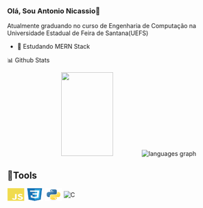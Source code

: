 ### Olá, Sou Antonio Nicassio👋 
 Atualmente graduando no curso de Engenharia de Computação na Universidade Estadual de Feira de Santana(UEFS)
 
- 🌱 Estudando MERN Stack 

📊 Github Stats 
<div align="center">
  <img  width="49%" height="195px" src="https://github-readme-stats.vercel.app/api?username=nicassiosantos&show_icons=true&theme=chartreuse-dark" />
  <img  width="49%" height="195px" src="https://github-readme-stats.vercel.app/api/top-langs?username=nicassiosantos&locale=en&hide_title=false&layout=compact&langs_count=5&theme=chartreuse-dark" alt="languages graph" />
</div>


## 🔧Tools 
<div style="flex-basis: 48%;">
    <img align="center" alt="Js" height="30" width="40" src="https://raw.githubusercontent.com/devicons/devicon/master/icons/javascript/javascript-plain.svg">
    <img align="center" alt="CSS" height="30" width="40" src="https://raw.githubusercontent.com/devicons/devicon/master/icons/css3/css3-original.svg">
    <img align="center" alt="Python" height="30" width="40" src="https://raw.githubusercontent.com/devicons/devicon/master/icons/python/python-original.svg">
    <img align="center" alt="C" height="30" width="40" src="https://cdn.jsdelivr.net/gh/devicons/devicon/icons/c/c-original.svg">
</div>







